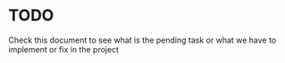 # TODO

Check this document to see what is the pending task or what we have to implement or fix in the project
